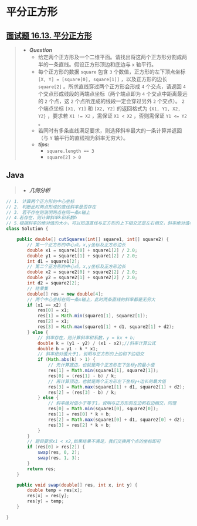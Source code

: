 # 平分正方形

## [面试题 16.13. 平分正方形](https://leetcode.cn/problems/bisect-squares-lcci/)

> - ***Question***
>   - 给定两个正方形及一个二维平面。请找出将这两个正方形分割成两半的一条直线。假设正方形顶边和底边与 `x` 轴平行。
>   - 每个正方形的数据 `square` 包含 `3` 个数值，正方形的左下顶点坐标 `[X, Y] = [square[0], square[1]]` ，以及正方形的边长 `square[2]` 。所求直线穿过两个正方形会形成 `4` 个交点，请返回 `4` 个交点形成线段的两端点坐标（两个端点即为 `4` 个交点中距离最远的 `2` 个点，这 `2` 个点所连成的线段一定会穿过另外 `2` 个交点）。 `2` 个端点坐标 `[X1, Y1]` 和 `[X2, Y2]` 的返回格式为 `{X1, Y1, X2, Y2}` ，要求若 `X1 != X2` ，需保证 `X1 < X2` ，否则需保证 `Y1 <= Y2` 。
>   - 若同时有多条直线满足要求，则选择斜率最大的一条计算并返回（与 `Y` 轴平行的直线视为斜率无穷大）。
>   - ***tips:***
>     - `square.length == 3`
>     - `square[2] > 0`

## Java

> - ***几何分析***

```java
// 1. 计算两个正方形的中心坐标
// 2. 判断此时两点形成的直线斜率是否存在
// 3. 若不存在则说明两点在同一条x轴上
// 4.若存在，则计算斜率k和系数b
// 5.根据斜率的绝对值的大小，可以知道直线与正方形的上下相交还是左右相交，斜率绝对值小于等于1，左右相交，斜率等于1就是对角线，既是上下相交又左右相交，随便放哪边计算都行
class Solution {

    public double[] cutSquares(int[] square1, int[] square2) {
        // 第一个正方形的中心点，x,y坐标及正方形边长
        double x1 = square1[0] + square1[2] / 2.0;
        double y1 = square1[1] + square1[2] / 2.0;
        int d1 = square1[2];
        // 第二个正方形的中心点，x,y坐标及正方形边长
        double x2 = square2[0] + square2[2] / 2.0;
        double y2 = square2[1] + square2[2] / 2.0;
        int d2 = square2[2];
        // 结果集
        double[] res = new double[4];
        // 两个中心坐标在同一条x轴上，此时两条直线的斜率都是无穷大
        if (x1 == x2) {
            res[0] = x1;
            res[1] = Math.min(square1[1], square2[1]);
            res[2] = x1;
            res[3] = Math.max(square1[1] + d1, square2[1] + d2);
        } else {
            // 斜率存在，则计算斜率和系数，y = kx + b;
            double k = (y1 - y2) / (x1 - x2);//斜率计算公式
            double b = y1 - k * x1;
            // 斜率绝对值大于1，说明与正方形的上边和下边相交
            if (Math.abs(k) > 1) {
                // 先计算底边，也就是两个正方形左下坐标y的最小值
                res[1] = Math.min(square1[1], square2[1]);
                res[0] = (res[1] - b) / k;
                // 再计算顶边，也就是两个正方形左下坐标y+边长的最大值
                res[3] = Math.max(square1[1] + d1, square2[1] + d2);
                res[2] = (res[3] - b) / k;
            } else {
                // 斜率绝对值小于等于1，说明与正方形的左边和右边相交，同理
                res[0] = Math.min(square1[0], square2[0]);
                res[1] = res[0] * k + b;
                res[2] = Math.max(square1[0] + d1, square2[0] + d2);
                res[3] = res[2] * k + b;
            }
        }
        // 题目要求x1 < x2,如果结果不满足，我们交换两个点的坐标即可
        if (res[0] > res[2]) {
            swap(res, 0, 2);
            swap(res, 1, 3);
        }
        return res;
    }

    public void swap(double[] res, int x, int y) {
        double temp = res[x];
        res[x] = res[y];
        res[y] = temp;
    }

}
```
